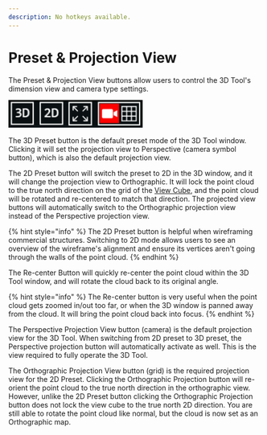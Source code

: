 ```yaml
---
description: No hotkeys available.
---
```


# Preset & Projection View

The Preset & Projection View buttons allow users to control the 3D Tool's dimension view and camera type settings.

![](.gitbook/assets/3d-2d-camera-and-ortho-buttons_large.png)

The 3D Preset button is the default preset mode of the 3D Tool window. Clicking it will set the projection view to Perspective \(camera symbol button\), which is also the default projection view.

The 2D Preset button will switch the preset to 2D in the 3D window, and it will change the projection view to Orthographic. It will lock the point cloud to the true north direction on the grid of the [View Cube](view-cube.md), and the point cloud will be rotated and re-centered to match that direction. The projected view buttons will automatically switch to the Orthographic projection view instead of the Perspective projection view.

{% hint style="info" %}
The 2D Preset button is helpful when wireframing commercial structures. Switching to 2D mode allows users to see an overview of the wireframe's alignment and ensure its vertices aren't going through the walls of the point cloud.
{% endhint %}

The Re-center Button will quickly re-center the point cloud within the 3D Tool window, and will rotate the cloud back to its original angle.

{% hint style="info" %}
The Re-center button is very useful when the point cloud gets zoomed in/out too far, or when the 3D window is panned away from the cloud. It will bring the point cloud back into focus.
{% endhint %}

The Perspective Projection View button \(camera\) is the default projection view for the 3D Tool. When switching from 2D preset to 3D preset, the Perspective projection button will automatically activate as well. This is the view required to fully operate the 3D Tool.

The Orthographic Projection View button \(grid\) is the required projection view for the 2D Preset. Clicking the Orthographic Projection button will re-orient the point cloud to the true north direction in the orthographic view. However, unlike the 2D Preset button clicking the Orthographic Projection button does not lock the view cube to the true north 2D direction. You are still able to rotate the point cloud like normal, but the cloud is now set as an Orthographic map.

